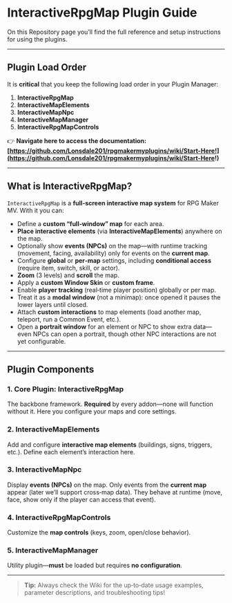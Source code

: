 # InteractiveRpgMap Plugin Guide

On this Repository page you’ll find the full reference and setup instructions for using the plugins.

---

## Plugin Load Order

It is **critical** that you keep the following load order in your Plugin Manager:

1. **InteractiveRpgMap**  
2. **InteractiveMapElements**  
3. **InteractiveMapNpc**  
4. **InteractiveMapManager**  
5. **InteractiveRpgMapControls**  

👉 **Navigate here to access the documentation:**  
**[https://github.com/Lonsdale201/rpgmakermyplugins/wiki/Start-Here!](https://github.com/Lonsdale201/rpgmakermyplugins/wiki/Start-Here!)**

---

## What is InteractiveRpgMap?

`InteractiveRpgMap` is a **full‑screen interactive map system** for RPG Maker MV.  With it you can:

- Define a **custom “full‑window” map** for each area.
- **Place interactive elements** (via **InteractiveMapElements**) anywhere on the map.
- Optionally show **events (NPCs)** on the map—with runtime tracking (movement, facing, availability) only for events on the **current map**.
- Configure **global** or **per‑map** settings, including **conditional access** (require item, switch, skill, or actor).
- **Zoom** (3 levels) and **scroll** the map.
- Apply a **custom Window Skin** or **custom frame**.
- Enable **player tracking** (real‑time player position) globally or per map.
- Treat it as a **modal window** (not a minimap): once opened it pauses the lower layers until closed.
- Attach **custom interactions** to map elements (load another map, teleport, run a Common Event, etc.).
- Open a **portrait window** for an element or NPC to show extra data—even NPCs can open a portrait, though other NPC interactions are not yet configurable.

---

## Plugin Components

### 1. Core Plugin: **InteractiveRpgMap**  
The backbone framework. **Required** by every addon—none will function without it. Here you configure your maps and core settings.

### 2. InteractiveMapElements  
Add and configure **interactive map elements** (buildings, signs, triggers, etc.). Define each element’s interaction here.

### 3. InteractiveMapNpc  
Display **events (NPCs)** on the map. Only events from the **current map** appear (later we’ll support cross‑map data). They behave at runtime (move, face, show only if the player can access that event).

### 4. InteractiveRpgMapControls  
Customize the **map controls** (keys, zoom, open/close behavior).

### 5. InteractiveMapManager  
Utility plugin—**must** be loaded but requires **no configuration**.

---

> **Tip:** Always check the Wiki for the up‑to‑date usage examples, parameter descriptions, and troubleshooting tips!
